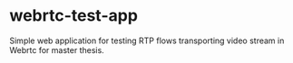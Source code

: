 # webrtc-test-app
Simple web application for testing RTP flows transporting video stream in Webrtc for master thesis. 
